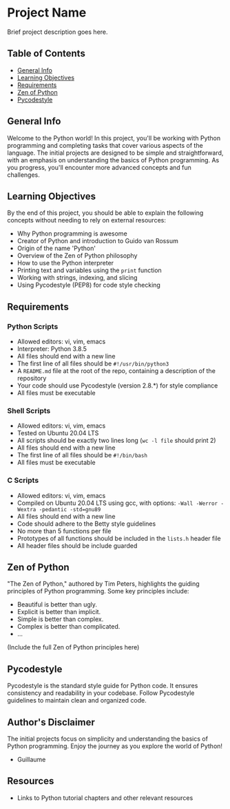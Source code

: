 # Project Name

Brief project description goes here.

## Table of Contents

- [General Info](#general-info)
- [Learning Objectives](#learning-objectives)
- [Requirements](#requirements)
- [Zen of Python](#zen-of-python)
- [Pycodestyle](#pycodestyle)

## General Info

Welcome to the Python world! In this project, you'll be working with Python programming and completing tasks that cover various aspects of the language. The initial projects are designed to be simple and straightforward, with an emphasis on understanding the basics of Python programming. As you progress, you'll encounter more advanced concepts and fun challenges.

## Learning Objectives
By the end of this project, you should be able to explain the following concepts without needing to rely on external resources:

- Why Python programming is awesome
- Creator of Python and introduction to Guido van Rossum
- Origin of the name 'Python'
- Overview of the Zen of Python philosophy
- How to use the Python interpreter
- Printing text and variables using the `print` function
- Working with strings, indexing, and slicing
- Using Pycodestyle (PEP8) for code style checking

## Requirements

### Python Scripts

- Allowed editors: vi, vim, emacs
- Interpreter: Python 3.8.5
- All files should end with a new line
- The first line of all files should be `#!/usr/bin/python3`
- A `README.md` file at the root of the repo, containing a description of the repository
- Your code should use Pycodestyle (version 2.8.*) for style compliance
- All files must be executable

### Shell Scripts

- Allowed editors: vi, vim, emacs
- Tested on Ubuntu 20.04 LTS
- All scripts should be exactly two lines long (`wc -l file` should print 2)
- All files should end with a new line
- The first line of all files should be `#!/bin/bash`
- All files must be executable

### C Scripts

- Allowed editors: vi, vim, emacs
- Compiled on Ubuntu 20.04 LTS using gcc, with options: `-Wall -Werror -Wextra -pedantic -std=gnu89`
- All files should end with a new line
- Code should adhere to the Betty style guidelines
- No more than 5 functions per file
- Prototypes of all functions should be included in the `lists.h` header file
- All header files should be include guarded

## Zen of Python

"The Zen of Python," authored by Tim Peters, highlights the guiding principles of Python programming. Some key principles include:

- Beautiful is better than ugly.
- Explicit is better than implicit.
- Simple is better than complex.
- Complex is better than complicated.
- ...

(Include the full Zen of Python principles here)

## Pycodestyle

Pycodestyle is the standard style guide for Python code. It ensures consistency and readability in your codebase. Follow Pycodestyle guidelines to maintain clean and organized code.

## Author's Disclaimer

The initial projects focus on simplicity and understanding the basics of Python programming. Enjoy the journey as you explore the world of Python!

- Guillaume

## Resources

- Links to Python tutorial chapters and other relevant resources
